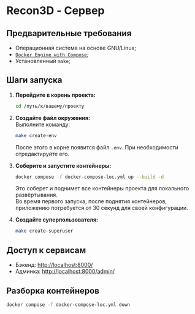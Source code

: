 # Recon3D - Сервер

## Предварительные требования
- Операционная система на основе GNU/Linux;
- [`Docker Engine with Compose`](https://docs.docker.com/engine/install);
- Установленный `make`;

## Шаги запуска

1. **Перейдите в корень проекта:**
   ```bash
   cd /путь/к/вашему/проекту
   ```
2. **Создайте файл окружения:**  
   Выполните команду:

   ```bash
   make create-env
   ```
   После этого в корне появится файл `.env`. При необходимости отредактируйте его.
3. **Соберите и запустите контейнеры:**
   ```bash
   docker compose -f docker-compose-loc.yml up --build -d
   ```
   Это соберет и поднимет все контейнеры проекта для локального развёртывания.  
   Во время первого запуска, после поднятия контейнеров, приложению потребуется от 30 секунд для своей конфигурации.
4. **Создайте суперпользователя:**
   ```bash
   make create-superuser
   ```
## Доступ к сервисам

- Бэкенд: [http://localhost:8000/](http://localhost:8000/)
- Админка: [http://localhost:8000/admin/](http://localhost:8000/admin/)

## Разборка контейнеров
   ```bash
   docker compose -f docker-compose-loc.yml down
   ```
